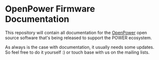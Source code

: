 # OpenPower Firmware Documentation #

This repository will contain all documentation for the [OpenPower](http://openpowerfoundation.org/) open source software
that's being released to support the POWER ecosystem.

As always is the case with documentation, it usually needs some updates.  So feel free to do it yourself :) or touch
base with us on the mailing lists.
